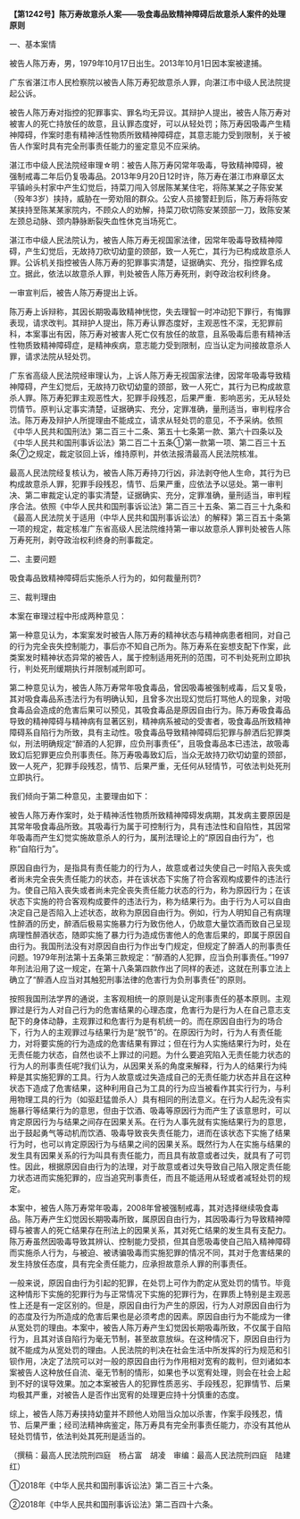 **【第1242号】陈万寿故意杀人案——吸食毒品致精神障碍后故意杀人案件的处理原则**

一、基本案情

被告人陈万寿，男，1979年10月17日出生。2013年10月1日因本案被逮捕。

广东省湛江市人民检察院以被告人陈万寿犯故意杀人罪，向湛江市中级人民法院提起公诉。

被告人陈万寿对指控的犯罪事实、罪名均无异议。其辩护人提出，被告人陈万寿对被害人的死亡持放任的故意，且认罪态度好，可以从轻处罚；陈万寿因吸毒产生精神障碍，作案时患有精神活性物质所致精神障碍症，其意志能力受到限制，关于被告人作案时具有完全刑事责任能力的鉴定意见不应采纳。

湛江市中级人民法院经审理☆明：被告人陈万寿冈常年吸毒，导致精神障碍，被强制戒毒二年后仍复吸毒品。2013年9月20日12时许，陈万寿在湛江市麻章区太平镇岭头村家中产生幻觉后，持菜刀闯入邻居陈某某住宅，将陈某某之子陈安某（殁年3岁）挟持，威胁在一旁劝阻的群众。公安人员接警赶到后，陈万寿将陈安某挟持至陈某某家院内，不顾众人的劝解，持菜刀砍切陈安某颈部一刀，致陈安某左颈总动脉、颈内静脉断裂失血性休克当场死亡。

湛江市中级人民法院认为，被告人陈万寿无视国家法律，因常年吸毒导致精神障碍，产生幻觉后，无故持刀砍切幼童的颈部，致一人死亡，其行为已构成故意杀人罪。公诉机关指控被告人陈万寿的犯罪事实清楚，证据确实、充分，指控罪名成立。据此，依法以故意杀人罪，判处被告人陈万寿死刑，剥夺政治权利终身。

一审宣判后，被告人陈万寿提出上诉。

陈万寿上诉辩称，其因长期吸毒致精神恍惚，失去理智一时冲动犯下罪行，有悔罪表现，请求改判。其辩护人提出，陈万寿认罪态度好，主观恶性不深，无犯罪前科，本案事出有因，陈万寿对被害人死亡仅有放任的故意，且系吸毒后患有精神活性物质致精神障碍症，是精神疾病，意志能力受到限制，应当认定为间接故意杀人罪，请求法院从轻处罚。

广东省高级人民法院经审理认为，上诉人陈万寿无视国家法律，因常年吸毒导致精神障碍，产生幻觉后，无故持刀砍切幼童的颈部，致一人死亡，其行为已构成故意杀人罪。陈万寿犯罪主观恶性大，犯罪手段残忍，后果严重．影响恶劣，无从轻处罚情节。原判认定事实清楚，证据确实、充分，定罪准确，量刑适当，审判程序合法。陈万寿及辩护人所提理由不能成立，请求从轻处罚的意见，不予采纳。依照《中华人民共和国刑法》第二百三十二条、第五十七条第一款、第六十四条以及《中华人民共和国刑事诉讼法》第二百二十五条①第一款第一项、第二百三十五条⑦之规定，裁定驳回上诉，维持原判，并依法报清最高人民法院核准。

最高人民法院经复核认为，被告人陈万寿持刀行凶，非法剥夺他人生命，其行为已构成故意杀人罪，犯罪手段残忍，情节、后果严重，应依法予以惩处。第一审判决、第二审裁定认定的事实清楚，证据确实、充分，定罪准确，量刑适当，审判程序合法。依照《中华人民共和国刑事诉讼法》第二百三十五条、第二百三十九条和《最高人民法院关于适用（中华人民共和国刑事诉讼法）的解释》第三百五十条第一项的规定，裁定核准广东省高级人民法院维持第一审以故意杀人罪判处被告人陈万寿死刑，剥夺政治权利终身的刑事裁定。

二、主要问题

吸食毒品致精神障碍后实施杀人行为的，如何裁量刑罚?

三、裁判理由

本案在审理过程中形成两种意见：

第一种意见认为，本案案发时被告人陈万寿的精神状态与精神病患者相同，对自己的行为完全丧失控制能力，事后亦不知自己所为。陈万寿系在妄想支配下作案，此类案发时精神状态异常的被告人，属于控制适用死刑的范围，可不判处死刑立即执行，判处死刑缓期执行并限制减刑即可。

第二种意见认为，被告人陈万寿常年吸食毒品，曾因吸毒被强制戒毒，后又复吸，其对吸食毒品系违法行为有明确认知，且曾多次出现幻觉后打骂他人的现象，对吸食毒品会造成的危害后果可以预见，其吸食毒品是原因自由行为。陈万寿吸食毒品导致的精神障碍与精神病有显著区别，精神病系被动的受害者，吸食毒品所致精神障碍系自陷行为所致，具有主动性。吸食毒品导致精神障碍后犯罪与醉洒后犯罪类似，刑法明确规定“醉酒的人犯罪，应负刑事责任”，且吸食毒品本已违法，故吸毒致幻后犯罪更应负刑事责任。陈万寿吸毒致幻后，当众无故持刀砍切幼童的颈部，致一人死产，犯罪手段残忍，情节、后果严重，无任何从轻情节，可依法判处死刑立即执行。

我们倾向于第二种意见，主要理由如下：

被告人陈万寿作案时，处于精神活性物质所致精神障碍发病期，其发病主要原因是其常年吸食毒品所致。其吸毒行为属于可控制行为，具有违法性和自陷性，其因常年吸毒而产生幻觉实施故意杀人的行为，属刑法理论上的“原因自由行为”，也称“自陷行为”。

原因自由行为，是指具有责任能力的行为人，故意或者过失使自己一时陷入丧失或者尚未完全丧失责任能力的状态，并在该状态下实施了符合客观构成要件的违法行为。使自己陷入丧失或者尚未完全丧失责任能力状态的行为，称为原因行为；在该状态下实施的符合客观构成要件的违法行为，称为结果行为。由于行为人可以自由决定自己是否陷入上述状态，故称为原因自由行为。例如，行为人明知自己有病理性醉酒的历史，醉酒后极易实施暴力行为致伤他人，仍故意大量饮酒而致自己呈现病理性醉酒状态，随即实施了暴力行为造成伤害他人的危害后果的，即属于原因自由行为。我国刑法没有对原因自由行为作出专门规定，但规定了醉酒人的刑事责任问题。1979年刑法第十五条第三款规定：“醉酒的人犯罪，应当负刑事责任。”1997年刑法沿用了这一规定，在第十八条第四款作出了同样的表述，这就在刑事立法上确立了“醉酒人应当对其触犯刑事法律的危害行为负刑事责任”的原则。

按照我国刑法学界的通说，主客观相统一的原则是认定刑事责任的基本原则。主观罪过是行为人对自己行为的危害结果的心理态度，危害行为是行为人在自己意志支配下的身体动静，主观罪过和危害行为是有机统一的。而在原因自由行为的场合下，行为人的主观罪过与结果行为是“脱节”的。在原因行为时，行为人有责任能力，对将要实施的行为造成的危害结果有罪过；但在行为人实施结果行为时，处在无责任能力状态，自然也谈不上罪过的问题。为什么要追究陷入无责任能力状态的行为人的刑事责任呢?我们认为，从因果关系的角度来解释，行为人的结果行为纯粹是其实施犯罪的工具。行为人故意或过失造成自己的无责任能力状态并且在这种状态下造成了危害结果，这种利用自己为工具的行为应当被看作其实行行为，与利用物理工具的行为（如驱赶猛兽杀人）具有相同的刑法意义。在行为人起先没有实施暴行等结果行为的意思，但由于饮酒、吸毒等原因行为而产生了该意思时，可以肯定原因行为与结果之间存在因果关系。在行为人事先就有实施结果行为的意思，出于鼓起勇气等动机而饮酒、吸毒导致丧失责任能力，进而在该状态下实施了结果行为时，也可以肯定原因行为与结果之间的因果关系。既然行为人在实施与结果的发生具有因果关系的行为叫具有责任能力，而且具有故意或者过失，就具有了可罚性。因此，根据原因自由行为的法理，对于故意或者过失导致自己陷入限定责任能力状态进而实施犯罪的，应当追究刑事责任，而且不能适用从轻或者减轻处罚的规定。

本案中，被告人陈万寿常年吸毒，2008年曾被强制戒毒，其对选择继续吸食毒品。陈万寿产生幻觉因长期吸毒所致，属原因自由行为，其因吸毒行为导致精神障碍与被害人的死亡结果存在刑法上的因果关系，其对死亡结果的发生具有支配力。陈万寿虽然因吸毒导致其辨认、控制能力受损，但其自愿吸毒使自己陷入精神障碍而实施杀人行为，与被迫、被诱骗吸毒而实施犯罪的情况不同，其对于危害结果的发生持放任态度，具有完全责任能力，应承担故意杀人罪的刑事责任。

一般来说，原因自由行为引起的犯罪，在处罚上可作为酌定从宽处罚的情节。毕竟这种情形下实施的犯罪行为与正常情况下实施的犯罪行为，在罪质上特别是主观恶性上还是有一定区别的。但是，原因自由行为产生的原因，行为人对原因自由行为的态度及行为所造成的危害后果也是必须考虑的因素。原因自由行为不能成为一律从宽处罚的理由。本案中，被告人陈万寿产生幻觉因长期吸毒所致，不仅属于自陷行为，且其对该自陷行为毫无节制，甚至故意放纵。在这种情况下，原因自由行为就不能成为从宽处罚的理由。人民法院的判决在社会生活中所发挥的行为规范和引钡作用，决定了法院可以对一般的原因自由行为作用相对宽宥的裁判，但刘诸如本案被告人这种放任自流、毫无节制的情形，如果也予以宽宥处理，则会在社会上起到不好的误导效果。加之本案被告人的犯罪性质恶劣、手段残忍，犯罪情节、后果均极其严重，对被告人是否作出宽宥的处理更应持十分慎重的态度。

综上，被告人陈万寿挟持幼童并不顾他人劝阻当众加以杀害，作案手段残忍，情节、后果严重；经司法精神病鉴定，陈万寿具有完全刑事责任能力，亦没有其他从轻处罚情节，依法判处其死刑是适当的。

（撰稿：最高人民法院刑四庭　杨占富　胡凌　审编：最高人民法院刑四庭　陆建红）

①2018年《中华人民共和国刑事诉讼法》第二百三十六条。

②2018年《中华人民共和国刑事诉讼法》第二百四十六条。